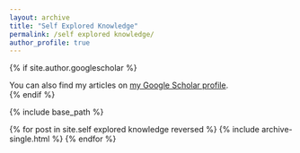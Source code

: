```yaml
---
layout: archive
title: "Self Explored Knowledge"
permalink: /self explored knowledge/
author_profile: true
---
```


{% if site.author.googlescholar %}
  <div class="wordwrap">You can also find my articles on <a href="{{site.author.googlescholar}}">my Google Scholar profile</a>.</div>
{% endif %}

{% include base_path %}

{% for post in site.self explored knowledge reversed %}
  {% include archive-single.html %}
{% endfor %}
